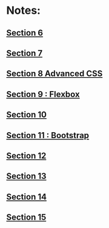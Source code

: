 # Notes: 

## [Section 6]()
## [Section 7]()
## [Section 8 Advanced CSS](https://github.com/vinitkesh/webdev.notes/blob/main/Udemy%20%3A%20The%20complete%202023%20Web%20dev%20Bootcamp/S8_Advanced_CSS.md)
## [Section 9 : Flexbox](https://github.com/vinitkesh/webdev.notes/blob/main/Udemy%20%3A%20The%20complete%202023%20Web%20dev%20Bootcamp/S9_Flexbox.md)
## [Section 10]()
## [Section 11 : Bootstrap](https://github.com/vinitkesh/webdev.notes/blob/main/Udemy%20%3A%20The%20complete%202023%20Web%20dev%20Bootcamp/S11_Bootstrap.md)
## [Section 12]()
## [Section 13]()
## [Section 14]()
## [Section 15]()